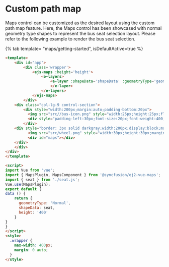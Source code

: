 # Custom path map

Maps control can be customized as the desired layout using the custom path map feature. Here, the Maps control has been showcased with normal geometry type shapes to represent the bus seat selection layout. Please refer to the following example to render the bus seat selection.

{% tab template= "maps/getting-started", isDefaultActive=true %}

```html
<template>
    <div id="app">
        <div class='wrapper'>
            <ejs-maps :height='height'>
                <e-layers>
                    <e-layer :shapeData='shapeData' :geometryType='geometryType'>
                    </e-layer>
                </e-layers>
            </ejs-maps>
        </div>
    <div class="col-lg-9 control-section">
        <div style="width:200px;margin:auto;padding-bottom:20px">
          <img src="src//bus-icon.png" style="width:25px;height:25px;float:left">
          <div style="padding-left:30px;font-size:20px;font-weight:400;">Bus seat selection</div>
        </div>
    <div style="border: 3px solid darkgray;width:200px;display:block;margin:auto;border-radius:5px">
          <img src="src/wheel.png" style="width:30px;height:30px;margin-left:18%;margin-top:10px">
          <div id="maps"></div>
    </div>
    </div>
</div>
</template>

<script>
import Vue from 'vue';
import { MapsPlugin, MapsComponent } from '@syncfusion/ej2-vue-maps';
import { seat } from './seat.js';
Vue.use(MapsPlugin);
export default {
data () {
    return {
      geometryType: 'Normal',
      shapeData: seat,
      height: '400'
    }
}
}
</script>
<style>
  .wrapper {
    max-width: 400px;
    margin: 0 auto;
  }
</style>
```